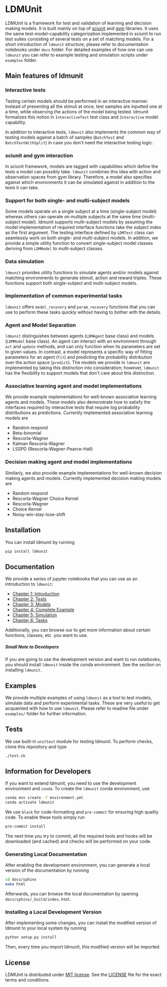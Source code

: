 # LDMUnit
LDMUnit is a framework for test and validation of learning and decision making models. It is built mainly on top of
[sciunit](https://github.com/scidash/sciunit) and [gym](https://github.com/openai/gym) libraries. It uses the same
test-model-capability categorization implemented in sciunit to run test suites consisting of several tests on a
set of matching models. For a short introduction of `ldmunit` structure, please refer to documentation notebooks under
`docs` folder. For detailed examples of how one can use `ldmunit` you can refer to example testing and simulation
scripts under `examples` folder.

## Main features of ldmunit

### Interactive tests
Testing certain models should be performed in an interactive manner. Instead of presenting all the stimuli at once, test
samples are inputted one at a time, while observing the actions of the model being tested. ldmunit formalizes this
notion in `InteractiveTest` test class and `Interactive` model capability.

In addition to interactive tests, `ldmunit` also implements the common way of testing models against a batch of samples
(`BatchTest` and `BatchTestWithSplit`) in case you don't need the interactive testing logic.

### sciunit and gym interaction
In sciunit framework, models are tagged with capabilities which define the tests a model can possibly take.
`ldmunit` combines this idea with action and observation spaces from gym library. Therefore, a model also specifies
against which environments it can be simulated against in addition to the tests it can take.

### Support for both single- and multi-subject models
Some models operate on a single subject at a time (single-subject model) whereas others can operate on multiple subjects
at the same time (multi-subject model). ldmunit supports multi-subject models by assuming the model implementation of
required interface functions take the subject index as the first argument. The testing interface defined by `LDMTest`
class can seamlessly work on both single- and multi-subject models. In addition, we provide a simple utility function
to convert single-subject model classes deriving from `LDMModel` to multi-subject classes.

### Data simulation
`ldmunit` provides utility functions to simulate agents and/or models against matching environments to generate
stimuli, action and reward triples. These functions support both single-subject and multi-subject models.

### Implementation of common experimental tasks
`ldmunit` offers `model_recovery` and `param_recovery` functions that you can use to perform these tasks quickly without
having to bother with the details.

### Agent and Model Separation
`ldmunit` distinguishes between agents (`LDMAgent` base class) and models (`LDMModel` base class). An agent can
interact with an environment through `act` and `update` methods, and can only function when its parameters are set to
given values. In contrast, a model represents a specific way of fitting parameters for an agent (`fit`) and predicting
the probability distribution over the action space (`predict`). The models we provide in `ldmunit` are implemented by
taking this distinction into consideration; however, `ldmunit` has the flexibility to support models that don't care
about this distinction.

### Associative learning agent and model implementations
We provide example implementations for well-known associative learning agents and models. These models also demonstrate
how to satisfy the interfaces required by interactive tests that require log probability distributions as predictions.
Currently implemented associative learning models are
* Random respond
* Beta-binomial
* Rescorla-Wagner
* Kalman Rescorla-Wagner
* LSSPD (Rescorla-Wagner-Pearce-Hall)

### Decision making agent and model implementations
Similarly, we also provide example implementations for well-known decision making agents and models. Currently
implemented decision making models are
* Random respond
* Rescorla-Wagner Choice Kernel
* Rescorla-Wagner
* Choice Kernel
* Noisy-win-stay-lose-shift

## Installation
You can install ldmunit by running

```bash
pip install ldmunit
```

## Documentation
We provide a series of jupyter notebooks that you can use as an introduction to `ldmunit`:
<!-- TODO: Below links should point to github because then they will work from readthedocs and so on. -->
<!-- TODO: change the name of the repository to ldmunit -->
* [Chapter 1: Introduction](docs/ch01_introduction.ipynb)
* [Chapter 2: Tests](docs/ch02_tests.ipynb)
* [Chapter 3: Models](docs/ch03_models.ipynb)
* [Chapter 4: Complete Example](docs/ch04_complete_example.ipynb)
* [Chapter 5: Simulation](docs/ch05_simulation.ipynb)
* [Chapter 6: Tasks](docs/ch06_tasks.ipynb)

<!-- TODO: API reference link must be https (readthedocs) -->
Additionally, you can browse our <!-- [API reference](TODO) --> to get more information about certain functions,
classes, etc. you want to use.

##### Small Note to Developers
If you are going to use the development version and want to run notebooks, you should install `ldmunit` inside the conda
environment. See the section on installing `ldmunit`.

## Examples
We provide multiple examples of using `ldmunit` as a tool to test models, simulate data and perform experimental tasks.
These are very useful to get acquainted with how to use `ldmunit`.  Please refer to readme file under `examples/` folder
for further information.

## Tests
We use built-in `unittest` module for testing ldmunit. To perform checks, clone this repository and type

```bash
./test.sh
```

## Information for Developers
If you want to extend ldmunit, you need to use the development environment and `conda`. To create the `ldmunit` conda
environment, use

```bash
conda env create -f environment.yml
conda activate ldmunit
```

We use `black` for code-formatting and `pre-commit` for ensuring high quality code.  To enable these tools simply run

```bash
pre-commit install
```

The next time you try to commit, all the required tools and hooks will be downloaded (and cached) and checks will be
performed on your code.

### Generating Local Documentation
After enabling the development environment, you can generate a local version of the documentation by running

```bash
cd docs/sphinx
make html
```

Afterwards, you can browse the local documentation by opening `docs/sphinx/_build/index.html`.

### Installing a Local Development Version
After implementing some changes, you can install the modified version of ldmunit to your local system by running

```bash
python setup.py install
```

Then, every time you import ldmunit, this modified version will be imported.

## License
<!-- TODO: LICENSE link must be https (github) -->
LDMUnit is distributed under [MIT license](https://opensource.org/licenses/MIT).
See the [LICENSE](LICENSE) file for the exact terms and conditions.
